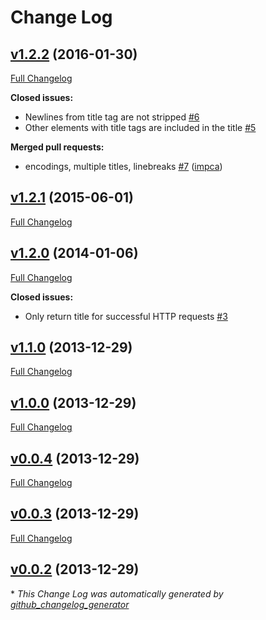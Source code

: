 # Change Log

## [v1.2.2](https://github.com/dentarg/hubot-url-title/tree/v1.2.2) (2016-01-30)
[Full Changelog](https://github.com/dentarg/hubot-url-title/compare/v1.2.1...v1.2.2)

**Closed issues:**

- Newlines from title tag are not stripped [\#6](https://github.com/dentarg/hubot-url-title/issues/6)
- Other elements with title tags are included in the title [\#5](https://github.com/dentarg/hubot-url-title/issues/5)

**Merged pull requests:**

- encodings, multiple titles, linebreaks [\#7](https://github.com/dentarg/hubot-url-title/pull/7) ([impca](https://github.com/impca))

## [v1.2.1](https://github.com/dentarg/hubot-url-title/tree/v1.2.1) (2015-06-01)
[Full Changelog](https://github.com/dentarg/hubot-url-title/compare/v1.2.0...v1.2.1)

## [v1.2.0](https://github.com/dentarg/hubot-url-title/tree/v1.2.0) (2014-01-06)
[Full Changelog](https://github.com/dentarg/hubot-url-title/compare/v1.1.0...v1.2.0)

**Closed issues:**

- Only return title for successful HTTP requests [\#3](https://github.com/dentarg/hubot-url-title/issues/3)

## [v1.1.0](https://github.com/dentarg/hubot-url-title/tree/v1.1.0) (2013-12-29)
[Full Changelog](https://github.com/dentarg/hubot-url-title/compare/v1.0.0...v1.1.0)

## [v1.0.0](https://github.com/dentarg/hubot-url-title/tree/v1.0.0) (2013-12-29)
[Full Changelog](https://github.com/dentarg/hubot-url-title/compare/v0.0.4...v1.0.0)

## [v0.0.4](https://github.com/dentarg/hubot-url-title/tree/v0.0.4) (2013-12-29)
[Full Changelog](https://github.com/dentarg/hubot-url-title/compare/v0.0.3...v0.0.4)

## [v0.0.3](https://github.com/dentarg/hubot-url-title/tree/v0.0.3) (2013-12-29)
[Full Changelog](https://github.com/dentarg/hubot-url-title/compare/v0.0.2...v0.0.3)

## [v0.0.2](https://github.com/dentarg/hubot-url-title/tree/v0.0.2) (2013-12-29)


\* *This Change Log was automatically generated by [github_changelog_generator](https://github.com/skywinder/Github-Changelog-Generator)*